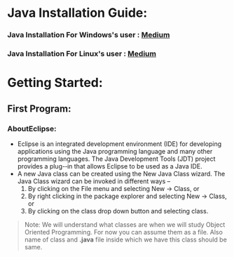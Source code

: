 # Java Installation Guide:

### Java Installation For Windows's user : [Medium](https://positive-stud.medium.com/step-by-step-guide-to-install-java-on-windows-pc-c85e7778c14c)

### Java Installation For Linux's user : [Medium](https://positive-stud.medium.com/step-by-step-guide-to-install-java-on-windows-pc-c85e7778c14c)

# Getting Started:

## First Program:

### AboutEclipse:

- Eclipse is an integrated development environment (IDE) for developing applications using the Java programming language and many other programming languages. The Java Development Tools (JDT) project provides a plug-­‐in that allows Eclipse to be used as a Java IDE.
- A new Java class can be created using the New Java Class wizard. The Java Class wizard can be invoked in different ways –
  1. By clicking on the File menu and selecting New → Class, or
  2. By right clicking in the package explorer and selecting New → Class, or
  3. By clicking on the class drop down button and selecting class.

> Note: We will understand what classes are when we will study Object Oriented Programming. For now you can assume them as a file. Also name of class and **.java** file inside which we have this class should be same.
